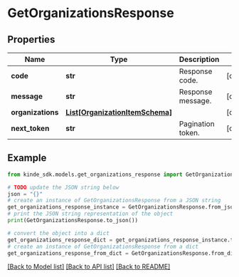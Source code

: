 # GetOrganizationsResponse


## Properties

Name | Type | Description | Notes
------------ | ------------- | ------------- | -------------
**code** | **str** | Response code. | [optional] 
**message** | **str** | Response message. | [optional] 
**organizations** | [**List[OrganizationItemSchema]**](OrganizationItemSchema.md) |  | [optional] 
**next_token** | **str** | Pagination token. | [optional] 

## Example

```python
from kinde_sdk.models.get_organizations_response import GetOrganizationsResponse

# TODO update the JSON string below
json = "{}"
# create an instance of GetOrganizationsResponse from a JSON string
get_organizations_response_instance = GetOrganizationsResponse.from_json(json)
# print the JSON string representation of the object
print(GetOrganizationsResponse.to_json())

# convert the object into a dict
get_organizations_response_dict = get_organizations_response_instance.to_dict()
# create an instance of GetOrganizationsResponse from a dict
get_organizations_response_from_dict = GetOrganizationsResponse.from_dict(get_organizations_response_dict)
```
[[Back to Model list]](../README.md#documentation-for-models) [[Back to API list]](../README.md#documentation-for-api-endpoints) [[Back to README]](../README.md)


